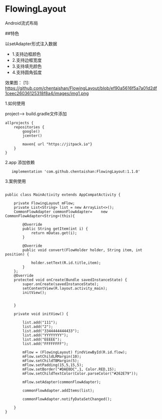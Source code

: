 # FlowingLayout
Android流式布局

##特色

以setAdapter形式注入数据

* 1.支持边框颜色
* 2.支持边框宽度
* 3.支持填充颜色
* 4.支持圆角弧度

效果图：
[1]: https://github.com/chentaishan/FlowingLayout/blob/ef90a5616f5a7a01d2df1ceec26036125318f8a4/images/img1.png


1.如何使用

project--> build.gradle文件添加
```
allprojects {
    repositories {
        google()
        jcenter()
        
        maven{ url "https://jitpack.io"}
    }
}
```
2.app 添加依赖
```
   implementation 'com.github.chentaishan:FlowingLayout:1.1.0'
```
3.案例使用
```

public class MainActivity extends AppCompatActivity {

    private FlowingLayout mFlow;
    private List<String> list = new ArrayList<>();
    CommonFlowAdapter commonFlowAdapter=    new CommonFlowAdapter<String>(this){

        @Override
        public String getItem(int i) {
            return mDatas.get(i);
        }

        @Override
        public void convert(FlowHolder holder, String item, int position) {

            holder.setText(R.id.title,item);
        }
    };
    @Override
    protected void onCreate(Bundle savedInstanceState) {
        super.onCreate(savedInstanceState);
        setContentView(R.layout.activity_main);
        initView();


    }

    private void initView() {

        list.add("111");
        list.add("2");
        list.add("3344444444433");
        list.add("YYYYYYYY");
        list.add("EEEEE");
        list.add("FFFFFFFF");

        mFlow = (FlowingLayout) findViewById(R.id.flow);
        mFlow.setChildLRMargin(10);
        mFlow.setChildTBMargin(5);
        mFlow.setPadding(15,5,15,5);
        mFlow.setBorder("#DAE0DC",1, Color.RED,15);
        mFlow.setChildTextColor(Color.parseColor("#262E79"));

        mFlow.setAdapter(commonFlowAdapter);

        commonFlowAdapter.addItems(list);

        commonFlowAdapter.notifyDataSetChanged();

    }
}
```
